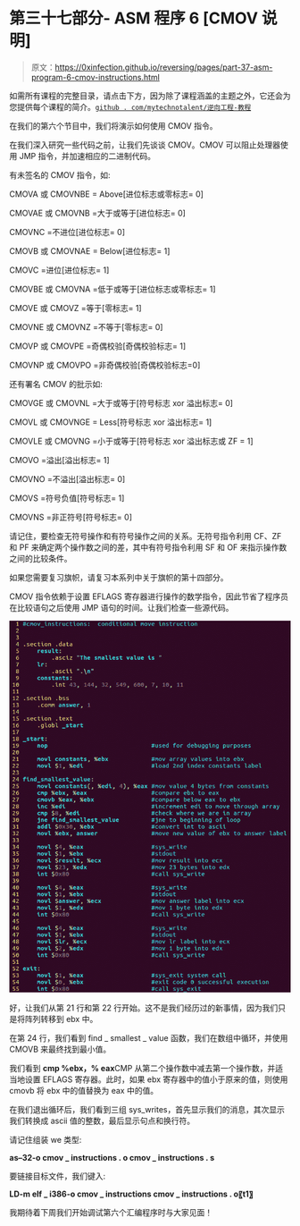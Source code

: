 # 第三十七部分- ASM 程序 6 [CMOV 说明]

> 原文：<https://0xinfection.github.io/reversing/pages/part-37-asm-program-6-cmov-instructions.html>

如需所有课程的完整目录，请点击下方，因为除了课程涵盖的主题之外，它还会为您提供每个课程的简介。[`github . com/mytechnotalent/逆向工程-教程`](https://github.com/mytechnotalent/Reverse-Engineering-Tutorial)

在我们的第六个节目中，我们将演示如何使用 CMOV 指令。

在我们深入研究一些代码之前，让我们先谈谈 CMOV。CMOV 可以阻止处理器使用 JMP 指令，并加速相应的二进制代码。

有未签名的 CMOV 指令，如:

CMOVA 或 CMOVNBE = Above[进位标志或零标志= 0]

CMOVAE 或 CMOVNB =大于或等于[进位标志= 0]

CMOVNC =不进位[进位标志= 0]

CMOVB 或 CMOVNAE = Below[进位标志= 1]

CMOVC =进位[进位标志= 1]

CMOVBE 或 CMOVNA =低于或等于[进位标志或零标志= 1]

CMOVE 或 CMOVZ =等于[零标志= 1]

CMOVNE 或 CMOVNZ =不等于[零标志= 0]

CMOVP 或 CMOVPE =奇偶校验[奇偶校验标志= 1]

CMOVNP 或 CMOVPO =非奇偶校验[奇偶校验标志=0]

还有署名 CMOV 的批示如:

CMOVGE 或 CMOVNL =大于或等于[符号标志 xor 溢出标志= 0]

CMOVL 或 CMOVNGE = Less[符号标志 xor 溢出标志= 1]

CMOVLE 或 CMOVNG =小于或等于[符号标志 xor 溢出标志或 ZF = 1]

CMOVO =溢出[溢出标志= 1]

CMOVNO =不溢出[溢出标志= 0]

CMOVS =符号负值[符号标志= 1]

CMOVNS =非正符号[符号标志= 0]

请记住，要检查无符号操作和有符号操作之间的关系。无符号指令利用 CF、ZF 和 PF 来确定两个操作数之间的差，其中有符号指令利用 SF 和 OF 来指示操作数之间的比较条件。

如果您需要复习旗帜，请复习本系列中关于旗帜的第十四部分。

CMOV 指令依赖于设置 EFLAGS 寄存器进行操作的数学指令，因此节省了程序员在比较语句之后使用 JMP 语句的时间。让我们检查一些源代码。

![](img/da1914a5c8d1050ff6dc6522f4f50506.png)

好，让我们从第 21 行和第 22 行开始。这不是我们经历过的新事情，因为我们只是将阵列转移到 ebx 中。

在第 24 行，我们看到 find _ smallest _ value 函数，我们在数组中循环，并使用 CMOVB 来最终找到最小值。

我们看到 **cmp %ebx，% eax**CMP 从第二个操作数中减去第一个操作数，并适当地设置 EFLAGS 寄存器。此时，如果 ebx 寄存器中的值小于原来的值，则使用 cmovb 将 ebx 中的值替换为 eax 中的值。

在我们退出循环后，我们看到三组 sys_writes，首先显示我们的消息，其次显示我们转换成 ascii 值的整数，最后显示句点和换行符。

请记住组装 we 类型:

**as–32-o cmov _ instructions . o cmov _ instructions . s**

要链接目标文件，我们键入:

**LD-m elf _ i386-o cmov _ instructions cmov _ instructions . o〖t1〗**

我期待着下周我们开始调试第六个汇编程序时与大家见面！